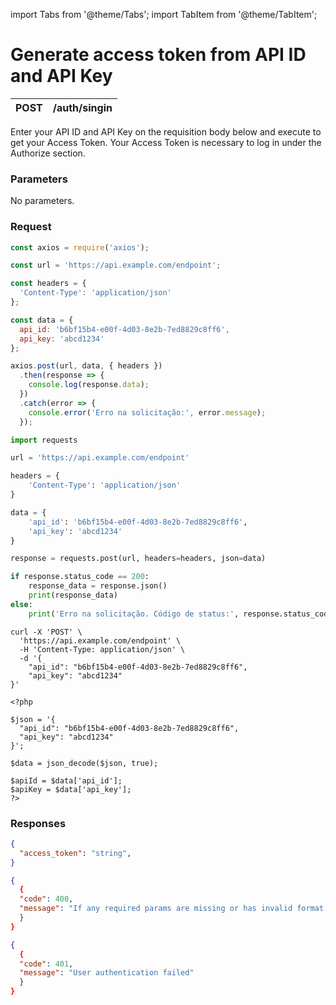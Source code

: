 import Tabs from '@theme/Tabs';
import TabItem from '@theme/TabItem';

# Generate access token from API ID and API Key

| POST      | /auth/singin |
| --------- | ----------- |

Enter your API ID and API Key on the requisition body below and execute to get your Access Token. Your Access Token is necessary to log in under the Authorize section.

### Parameters

No parameters.

### Request

<Tabs>
<TabItem value="js" label="NodeJS">

```js title=Axios
const axios = require('axios');

const url = 'https://api.example.com/endpoint';

const headers = {
  'Content-Type': 'application/json'
};

const data = {
  api_id: 'b6bf15b4-e00f-4d03-8e2b-7ed8829c8ff6',
  api_key: 'abcd1234'
};

axios.post(url, data, { headers })
  .then(response => {
    console.log(response.data);
  })
  .catch(error => {
    console.error('Erro na solicitação:', error.message);
  });

```
</TabItem>
<TabItem value="py" label="Python">

```python title=Requests
import requests

url = 'https://api.example.com/endpoint'

headers = {
    'Content-Type': 'application/json'
}

data = {
    'api_id': 'b6bf15b4-e00f-4d03-8e2b-7ed8829c8ff6',
    'api_key': 'abcd1234'
}

response = requests.post(url, headers=headers, json=data)

if response.status_code == 200:
    response_data = response.json()
    print(response_data)
else:
    print('Erro na solicitação. Código de status:', response.status_code)

```
</TabItem>
<TabItem value="shell" label="Shell">

```shell title=CURL
curl -X 'POST' \
  'https://api.example.com/endpoint' \
  -H 'Content-Type: application/json' \
  -d '{
    "api_id": "b6bf15b4-e00f-4d03-8e2b-7ed8829c8ff6",
    "api_key": "abcd1234"
}'
```
</TabItem>
<TabItem value="php" label="PHP">

```shell title=CURL
<?php

$json = '{
  "api_id": "b6bf15b4-e00f-4d03-8e2b-7ed8829c8ff6",
  "api_key": "abcd1234"
}';

$data = json_decode($json, true);

$apiId = $data['api_id'];
$apiKey = $data['api_key'];
?>

```
</TabItem>
</Tabs>


### Responses

<Tabs>
<TabItem value="200" label="200">

```json  title=/auth/singin
{
  "access_token": "string",
}
```
</TabItem>
<TabItem value="400" label="400">

```json  title=/auth/singin
{
  {
  "code": 400,
  "message": "If any required params are missing or has invalid format or type."
  }
}
```
</TabItem>
<TabItem value="401" label="401">

```json  title=/auth/singin
{
  {
  "code": 401,
  "message": "User authentication failed"
  }
}
```
</TabItem>
</Tabs>
